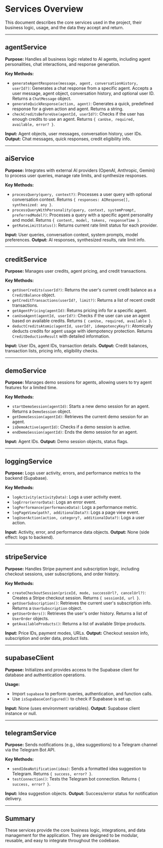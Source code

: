 # Services Overview

This document describes the core services used in the project, their business logic, usage, and the data they accept and return.

---

## agentService

**Purpose:**
Handles all business logic related to AI agents, including agent personalities, chat interactions, and response generation.

**Key Methods:**

- `generateAgentResponse(message, agent, conversationHistory, userId?)`: Generates a chat response from a specific agent. Accepts a user message, agent object, conversation history, and optional user ID. Returns a `ChatMessage` object.
- `generateQuickResponse(action, agent)`: Generates a quick, predefined response for a given action and agent. Returns a string.
- `checkCreditsBeforeUse(agentId, userId?)`: Checks if the user has enough credits to use an agent. Returns `{ canUse, required, available, error? }`.

**Input:** Agent objects, user messages, conversation history, user IDs.
**Output:** Chat messages, quick responses, credit eligibility info.

---

## aiService

**Purpose:**
Integrates with external AI providers (OpenAI, Anthropic, Gemini) to process user queries, manage rate limits, and synthesize responses.

**Key Methods:**

- `processQuery(query, context?)`: Processes a user query with optional conversation context. Returns `{ responses: AIResponse[], synthesized: any }`.
- `processQueryWithPersonality(query, context, systemPrompt, preferredModel?)`: Processes a query with a specific agent personality and model. Returns `{ content, model, tokens, responseTime }`.
- `getRateLimitStatus()`: Returns current rate limit status for each provider.

**Input:** User queries, conversation context, system prompts, model preferences.
**Output:** AI responses, synthesized results, rate limit info.

---

## creditService

**Purpose:**
Manages user credits, agent pricing, and credit transactions.

**Key Methods:**

- `getUserCredits(userId?)`: Returns the user's current credit balance as a `CreditBalance` object.
- `getCreditTransactions(userId?, limit?)`: Returns a list of recent credit transactions.
- `getAgentPricing(agentId)`: Returns pricing info for a specific agent.
- `canUseAgent(agentId, userId?)`: Checks if the user can use an agent based on available credits. Returns `{ canUse, required, available }`.
- `deductCreditsAtomic(agentId, userId?, idempotencyKey?)`: Atomically deducts credits for agent usage with idempotency protection. Returns `CreditDeductionResult` with detailed information.

**Input:** User IDs, agent IDs, transaction details.
**Output:** Credit balances, transaction lists, pricing info, eligibility checks.

---

## demoService

**Purpose:**
Manages demo sessions for agents, allowing users to try agent features for a limited time.

**Key Methods:**

- `startDemoSession(agentId)`: Starts a new demo session for an agent. Returns a `DemoSession` object.
- `getDemoSession(agentId)`: Retrieves the current demo session for an agent.
- `isDemoActive(agentId)`: Checks if a demo session is active.
- `endDemoSession(agentId)`: Ends the demo session for an agent.

**Input:** Agent IDs.
**Output:** Demo session objects, status flags.

---

## loggingService

**Purpose:**
Logs user activity, errors, and performance metrics to the backend (Supabase).

**Key Methods:**

- `logActivity(activityData)`: Logs a user activity event.
- `logError(errorData)`: Logs an error event.
- `logPerformance(performanceData)`: Logs a performance metric.
- `logPageView(path?, additionalData?)`: Logs a page view event.
- `logUserAction(action, category?, additionalData?)`: Logs a user action.

**Input:** Activity, error, and performance data objects.
**Output:** None (side effect: logs to backend).

---

## stripeService

**Purpose:**
Handles Stripe payment and subscription logic, including checkout sessions, user subscriptions, and order history.

**Key Methods:**

- `createCheckoutSession(priceId, mode, successUrl?, cancelUrl?)`: Creates a Stripe checkout session. Returns `{ sessionId, url }`.
- `getUserSubscription()`: Retrieves the current user's subscription info. Returns a `UserSubscription` object.
- `getUserOrders()`: Retrieves the user's order history. Returns a list of `UserOrder` objects.
- `getAvailableProducts()`: Returns a list of available Stripe products.

**Input:** Price IDs, payment modes, URLs.
**Output:** Checkout session info, subscription and order data, product lists.

---

## supabaseClient

**Purpose:**
Initializes and provides access to the Supabase client for database and authentication operations.

**Usage:**

- Import `supabase` to perform queries, authentication, and function calls.
- Use `isSupabaseConfigured()` to check if Supabase is set up.

**Input:** None (uses environment variables).
**Output:** Supabase client instance or null.

---

## telegramService

**Purpose:**
Sends notifications (e.g., idea suggestions) to a Telegram channel via the Telegram Bot API.

**Key Methods:**

- `sendIdeaNotification(idea)`: Sends a formatted idea suggestion to Telegram. Returns `{ success, error? }`.
- `testConnection()`: Tests the Telegram bot connection. Returns `{ success, error? }`.

**Input:** Idea suggestion objects.
**Output:** Success/error status for notification delivery.

---

## Summary

These services provide the core business logic, integrations, and data management for the application. They are designed to be modular, reusable, and easy to integrate throughout the codebase.
